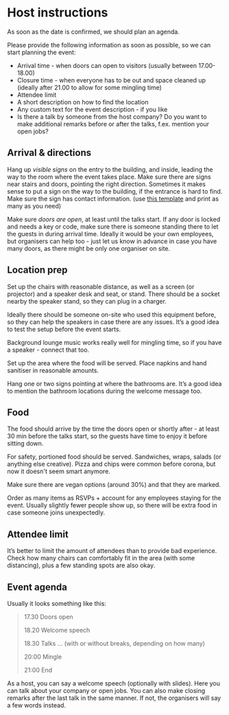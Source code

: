 # Host instructions

As soon as the date is confirmed, we should plan an agenda.

Please provide the following information as soon as possible, so we can start planning the event: 

- Arrival time - when doors can open to visitors (usually between 17.00-18.00)
- Closure time - when everyone has to be out and space cleaned up (ideally after 21.00 to allow for some mingling time)
- Attendee limit
- A short description on how to find the location
- Any custom text for the event description - if you like
- Is there a talk by someone from the host company? Do you want to make additional remarks before or after the talks, f.ex. mention your open jobs?

## Arrival & directions 

Hang up _visible signs_ on the entry to the building, and inside, leading the way to the room where the event takes place. Make sure there are signs near stairs and doors, pointing the  right direction. Sometimes it makes sense to put a sign on the way to the building, if the entrance is hard to find. Make sure the sign has contact information. (use [this template]() and print as many as you need)

Make sure _doors are open_, at least until the talks start. If any door is locked and needs a key or code, make sure there is someone standing there to let the guests in during arrival time. Ideally it would be your own employees, but organisers can help too - just let us know in advance in case you have many doors, as there might be only one organiser on site.

## Location prep

Set up the chairs with reasonable distance, as well as a screen (or projector) and a speaker desk and seat, or stand. There should be a socket nearby the speaker stand, so they can plug in a charger. 

Ideally there should be someone on-site who used this equipment before, so they can help the speakers in case there are any issues. It’s a good idea to test the setup before the event starts. 

Background lounge music works really well for mingling time, so if you have a speaker - connect that too. 

Set up the area where the food will be served. Place napkins and hand sanitiser in reasonable amounts. 

Hang one or two signs pointing at where the bathrooms are. It’s a good idea to mention the bathroom locations during the welcome message too. 

## Food 

The food should arrive by the time the doors open or shortly after - at least 30 min before the talks start, so the guests have time to enjoy it before sitting down.

For safety, portioned food should be served. Sandwiches, wraps, salads (or anything else creative). Pizza and chips were common before corona, but now it doesn't seem smart anymore.

Make sure there are vegan options (around 30%) and that they are marked.

Order as many items as RSVPs + account for any employees staying for the event. Usually slightly fewer people show up, so there will be extra food in case someone joins unexpectedly. 

## Attendee limit 

It’s better to limit the amount of attendees than to provide bad experience. Check how many chairs can comfortably fit in the area (with some distancing), plus a few standing spots are also okay. 

## Event agenda

Usually it looks something like this:

> 17.30 Doors open
>
> 18.20 Welcome speech 
>
> 18.30 Talks ... (with or without breaks, depending on how many)
>
> 20:00 Mingle
> 
> 21:00 End 

As a host, you can say a welcome speech (optionally with slides). Here you can talk about your company or open jobs. You can also make closing remarks after the last talk in the same manner. If not, the organisers will say a few words instead. 
